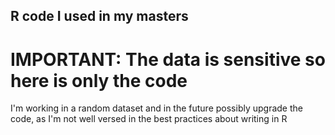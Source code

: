 ## R code I used in my masters

# IMPORTANT: The data is sensitive so here is only the code

I'm working in a random dataset and in the future possibly upgrade the code, as I'm not well versed in the best practices about writing in R
